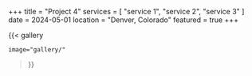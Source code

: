 +++
title = "Project 4"
services = [ "service 1", "service 2", "service 3" ]
date = 2024-05-01
location = "Denver, Colorado"
featured = true
+++

{{< gallery

    image="gallery/"

>}}